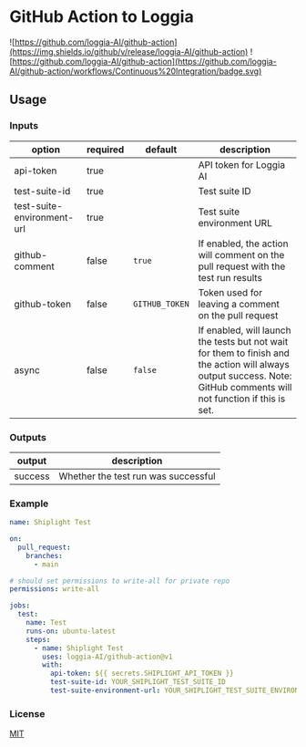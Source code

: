# GitHub Action to Loggia

![https://github.com/loggia-AI/github-action](https://img.shields.io/github/v/release/loggia-AI/github-action)
![https://github.com/loggia-AI/github-action](https://github.com/loggia-AI/github-action/workflows/Continuous%20Integration/badge.svg)

## Usage

### Inputs

| option                     | required | default        | description                                                                                                                                                          |
| -------------------------- | -------- | -------------- | -------------------------------------------------------------------------------------------------------------------------------------------------------------------- |
| api-token                  | true     |                | API token for Loggia AI                                                                                                                                              |
| test-suite-id              | true     |                | Test suite ID                                                                                                                                                        |
| test-suite-environment-url | true     |                | Test suite environment URL                                                                                                                                           |
| github-comment             | false    | `true`         | If enabled, the action will comment on the pull request with the test run results                                                                                    |
| github-token               | false    | `GITHUB_TOKEN` | Token used for leaving a comment on the pull request                                                                                                                 |
| async                      | false    | `false`        | If enabled, will launch the tests but not wait for them to finish and the action will always output success. Note: GitHub comments will not function if this is set. |

### Outputs

| output  | description                         |
| ------- | ----------------------------------- |
| success | Whether the test run was successful |

### Example

```yml
name: Shiplight Test

on:
  pull_request:
    branches:
      - main

# should set permissions to write-all for private repo
permissions: write-all

jobs:
  test:
    name: Test
    runs-on: ubuntu-latest
    steps:
      - name: Shiplight Test
        uses: loggia-AI/github-action@v1
        with:
          api-token: ${{ secrets.SHIPLIGHT_API_TOKEN }}
          test-suite-id: YOUR_SHIPLIGHT_TEST_SUITE_ID
          test-suite-environment-url: YOUR_SHIPLIGHT_TEST_SUITE_ENVIRONMENT_URL
```

### License

[MIT](./LICENSE)
